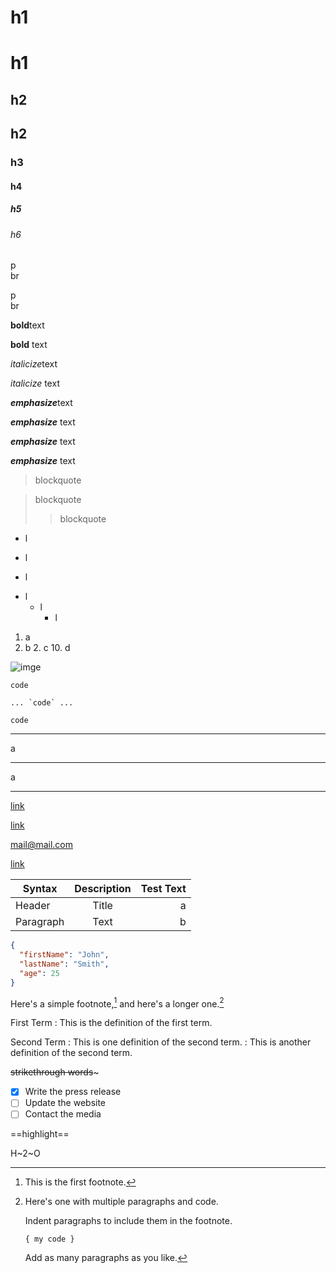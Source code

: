 # h1

h1
=

## h2

h2
-

### h3

#### h4

##### h5

###### h6

p  
br

p<br>br

**bold**text

__bold__ text

*italicize*text

_italicize_ text

***emphasize***text

___emphasize___ text

_**emphasize**_ text

**_emphasize_** text

>blockquote

>blockquote
>
>>blockquote

- l

* l

+ l

- l
    - l
        - l

1. a
1. b
    2. c
    10. d

![imge](banner.png)

`code`

``... `code` ...``

    code

---

a

***

a
___

[link](https://www.markdownguide.org/basic-syntax/)

[link](https://www.markdownguide.org/basic-syntax/ "Title")

<mail@mail.com>

[link][1]

[1]: https://www.markdownguide.org/basic-syntax/ (Title)

Syntax|Description|Test Text
-|:-:|-:
Header|Title|a
Paragraph|Text|b

```json
{
  "firstName": "John",
  "lastName": "Smith",
  "age": 25
}
```

Here's a simple footnote,[^1] and here's a longer one.[^bignote]

[^1]: This is the first footnote.

[^bignote]: Here's one with multiple paragraphs and code.

    Indent paragraphs to include them in the footnote.

    `{ my code }`

    Add as many paragraphs as you like.

First Term
: This is the definition of the first term.

Second Term
: This is one definition of the second term.
: This is another definition of the second term.

~~strikethrough words~~~

- [x] Write the press release
- [ ] Update the website
- [ ] Contact the media

==highlight==

H~2~O
